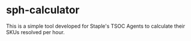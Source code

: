 # sph-calculator
This is a simple tool developed for Staple's TSOC Agents to calculate their SKUs resolved per hour.
